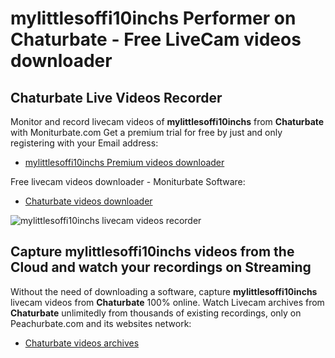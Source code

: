 # mylittlesoffi10inchs Performer on Chaturbate - Free LiveCam videos downloader

## Chaturbate Live Videos Recorder

Monitor and record livecam videos of **mylittlesoffi10inchs** from **Chaturbate** with Moniturbate.com
Get a premium trial for free by just and only registering with your Email address:
* [mylittlesoffi10inchs Premium videos downloader](https://moniturbate.com/request-demo-licence-key.html)

Free livecam videos downloader - Moniturbate Software:
* [Chaturbate videos downloader](https://moniturbate.com/moniturbate-download-software.html)

![mylittlesoffi10inchs livecam videos recorder](https://peachurnet.com/templates/moniturbate-software.png)


## Capture mylittlesoffi10inchs videos from the Cloud and watch your recordings on Streaming

Without the need of downloading a software, capture **mylittlesoffi10inchs** livecam videos from **Chaturbate** 100% online.
Watch Livecam archives from **Chaturbate** unlimitedly from thousands of existing recordings, only on Peachurbate.com and its websites network:
* [Chaturbate videos archives](https://peachurnet.com/)